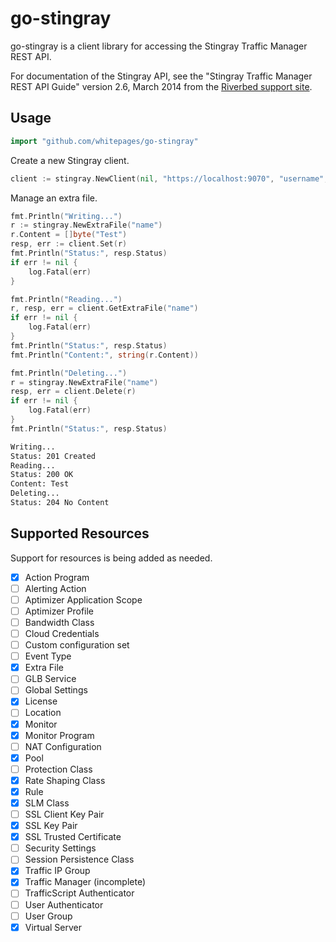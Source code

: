 # go-stingray

go-stingray is a client library for accessing the Stingray Traffic
Manager REST API.

For documentation of the Stingray API, see the "Stingray Traffic
Manager REST API Guide" version 2.6, March 2014 from the
[Riverbed support site](https://support.riverbed.com/content/support/software/steelapp/traffic-manager.html).

## Usage

```go
import "github.com/whitepages/go-stingray"
```

Create a new Stingray client.

```go
client := stingray.NewClient(nil, "https://localhost:9070", "username", "password")
```

Manage an extra file.

```go
fmt.Println("Writing...")
r := stingray.NewExtraFile("name")
r.Content = []byte("Test")
resp, err := client.Set(r)
fmt.Println("Status:", resp.Status)
if err != nil {
	log.Fatal(err)
}

fmt.Println("Reading...")
r, resp, err = client.GetExtraFile("name")
if err != nil {
	log.Fatal(err)
}
fmt.Println("Status:", resp.Status)
fmt.Println("Content:", string(r.Content))

fmt.Println("Deleting...")
r = stingray.NewExtraFile("name")
resp, err = client.Delete(r)
if err != nil {
	log.Fatal(err)
}
fmt.Println("Status:", resp.Status)
```

```sh
Writing...
Status: 201 Created
Reading...
Status: 200 OK
Content: Test
Deleting...
Status: 204 No Content
```

## Supported Resources

Support for resources is being added as needed.

- [x] Action Program
- [ ] Alerting Action
- [ ] Aptimizer Application Scope
- [ ] Aptimizer Profile
- [ ] Bandwidth Class
- [ ] Cloud Credentials
- [ ] Custom configuration set
- [ ] Event Type
- [x] Extra File
- [ ] GLB Service
- [ ] Global Settings
- [x] License
- [ ] Location
- [x] Monitor
- [x] Monitor Program
- [ ] NAT Configuration
- [x] Pool
- [ ] Protection Class
- [x] Rate Shaping Class
- [x] Rule
- [x] SLM Class
- [ ] SSL Client Key Pair
- [x] SSL Key Pair
- [x] SSL Trusted Certificate
- [ ] Security Settings
- [ ] Session Persistence Class
- [x] Traffic IP Group
- [x] Traffic Manager (incomplete)
- [ ] TrafficScript Authenticator
- [ ] User Authenticator
- [ ] User Group
- [x] Virtual Server
